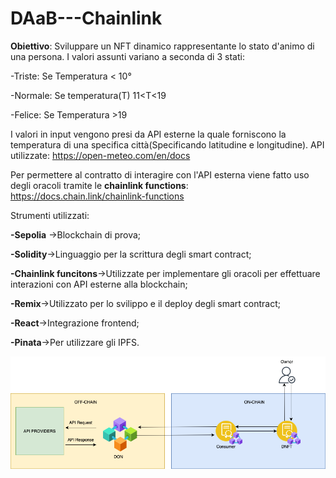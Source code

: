 # DAaB---Chainlink
**Obiettivo**: Sviluppare un NFT dinamico rappresentante lo stato d'animo di una persona. I valori assunti variano a seconda di 3 stati:

-Triste: Se Temperatura < 10°

-Normale: Se temperatura(T) 11<T<19

-Felice: Se Temperatura >19



I valori in input vengono presi da API esterne la quale forniscono la temperatura di una specifica città(Specificando latitudine e longitudine). API utilizzate: https://open-meteo.com/en/docs


Per permettere al contratto di interagire con l'API esterna viene fatto uso degli oracoli tramite le **chainlink functions**: https://docs.chain.link/chainlink-functions

Strumenti utilizzati:


**-Sepolia** ->Blockchain di prova;


**-Solidity**->Linguaggio per la scrittura degli smart contract;


**-Chainlink funcitons**->Utilizzate per implementare gli oracoli per effettuare interazioni con API esterne alla blockchain;


**-Remix**->Utilizzato per lo svilippo e il deploy degli smart contract;


**-React**->Integrazione frontend;


**-Pinata**->Per utilizzare gli IPFS.



![alt text](https://github.com/Matteodeieso/Progetto---DAaB/blob/main/architecture2.png)
